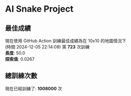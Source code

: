 
# AI Snake Project

## **最佳成績**







































































































































































































































































































































現在使用 GitHub Action 訓練最佳成績為在 10x10 的地圖情況下  
(時間 2024-12-05 22:14:08) 第 **723** 次訓練  
**長度**: 50.0  
**探索值**: 0.0267















































































































































































































































































































































































































































































































































































































































































## 總訓練次數
現在已經訓練了: **1008000** 次
